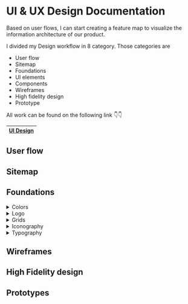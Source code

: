 # UI & UX Design Documentation

Based on user flows, I can start creating a feature map to visualize the information architecture of our product.

I divided my Design workflow in 8 category. Those categories are

- User flow
- Sitemap
- Foundations
- UI elements
- Components
- Wireframes
- High fidelity design
- Prototype



All work can be found on the following link 👇👇

|[UI Design](https://www.figma.com/file/u7g3DuvcXSZ6PiaQvYnkbx/1621802_SP2021_CSE486.1?node-id=201%3A5)|
|---|



## User flow





## Sitemap



## Foundations

<details>
<summary>Colors</summary>
<img src="https://github.com/NSU-SP21-CSE486-1/1621802-SP21-CSE486-S01/blob/main/Project/Design%20images/Colors.jpg">
</details>

<details>
<summary>Logo</summary>
<img src="https://github.com/NSU-SP21-CSE486-1/1621802-SP21-CSE486-S01/blob/main/Project/Design%20images/Adaptive%20logo.png">
</details>

<details>
<summary>Grids</summary>
<img src="https://github.com/NSU-SP21-CSE486-1/1621802-SP21-CSE486-S01/blob/main/Project/Design%20images/Grids.png">
</details>

<details>
<summary>Iconography</summary>
<img src="https://github.com/NSU-SP21-CSE486-1/1621802-SP21-CSE486-S01/blob/main/Project/Design%20images/24px%20icons.jpg">
</details>

<details>
<summary>Typography</summary>
<img src="https://github.com/NSU-SP21-CSE486-1/1621802-SP21-CSE486-S01/blob/main/Project/Design%20images/Typography.jpg">
</details>


## Wireframes



## High Fidelity design



## Prototypes

